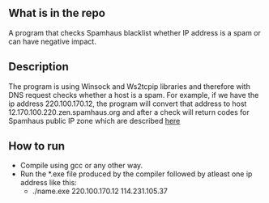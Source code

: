 ## What is in the repo
A program that checks Spamhaus blacklist whether IP address is a spam or can have negative impact.

## Description
The program is using Winsock and Ws2tcpip libraries and therefore with DNS request checks whether a host is a spam.
For example, if we have the ip address 220.100.170.12, the program will convert that address to host 12.170.100.220.zen.spamhaus.org and after a check will return codes for Spamhaus public IP zone which are described [here](https://www.spamhaus.org/faq/section/DNSBL%2520Usage#200)

## How to run
- Compile using gcc or any other way. 
- Run the *.exe  file produced by the compiler followed by atleast one ip address like this:
  - ./name.exe 220.100.170.12 114.231.105.37
